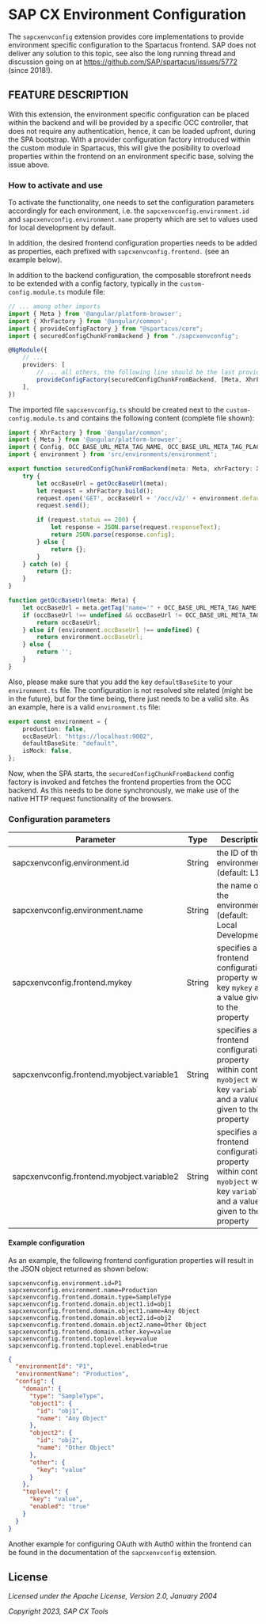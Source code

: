 # SAP CX Environment Configuration

The `sapcxenvconfig` extension provides core implementations to provide environment specific configuration
to the Spartacus frontend. SAP does not deliver any solution to this topic, see also the long running thread
and discussion going on at https://github.com/SAP/spartacus/issues/5772 (since 2018!).


## FEATURE DESCRIPTION

With this extension, the environment specific configuration can be placed within the backend and will be
provided by a specific OCC controller, that does not require any authentication, hence, it can be loaded
upfront, during the SPA bootstrap. With a provider configuration factory introduced within the custom
module in Spartacus, this will give the posibility to overload properties within the frontend on an
environment specific base, solving the issue above.

### How to activate and use

To activate the functionality, one needs to set the configuration parameters accordingly for each
environment, i.e. the `sapcxenvconfig.environment.id` and `sapcxenvconfig.environment.name` property
which are set to values used for local development by default.

In addition, the desired frontend configuration properties needs to be added as properties, each
prefixed with `sapcxenvconfig.frontend.` (see an example below).

In addition to the backend configuration, the composable storefront needs to be extended with a
config factory, typically in the `custom-config.module.ts` module file:

```typescript
// ... among other imports
import { Meta } from '@angular/platform-browser';
import { XhrFactory } from '@angular/common';
import { provideConfigFactory } from "@spartacus/core";
import { securedConfigChunkFromBackend } from "./sapcxenvconfig";

@NgModule({
    // ...
   	providers: [
        // ... all others, the following line should be the last provider
        provideConfigFactory(securedConfigChunkFromBackend, [Meta, XhrFactory]),
    ],
})
```

The imported file `sapcxenvconfig.ts` should be created next to the `custom-config.module.ts` and
contains the following content (complete file shown):

```typescript
import { XhrFactory } from '@angular/common';
import { Meta } from '@angular/platform-browser';
import { Config, OCC_BASE_URL_META_TAG_NAME, OCC_BASE_URL_META_TAG_PLACEHOLDER } from '@spartacus/core';
import { environment } from 'src/environments/environment';

export function securedConfigChunkFromBackend(meta: Meta, xhrFactory: XhrFactory): Config {
    try {
        let occBaseUrl = getOccBaseUrl(meta);
        let request = xhrFactory.build();
        request.open('GET', occBaseUrl + '/occ/v2/' + environment.defaultBaseSite + '/configuration', false);
        request.send();

        if (request.status == 200) {
            let response = JSON.parse(request.responseText);
            return JSON.parse(response.config);
        } else {
            return {};
        }
    } catch (e) {
        return {};
    }
}

function getOccBaseUrl(meta: Meta) {
    let occBaseUrl = meta.getTag("name='" + OCC_BASE_URL_META_TAG_NAME + "'")?.getAttribute("content");
    if (occBaseUrl !== undefined && occBaseUrl != OCC_BASE_URL_META_TAG_PLACEHOLDER) {
        return occBaseUrl;
    } else if (environment.occBaseUrl !== undefined) {
        return environment.occBaseUrl;
    } else {
        return '';
    }
}
```

Also, please make sure that you add the key `defaultBaseSite` to your `environment.ts` file. The configuration
is not resolved site related (might be in the future), but for the time being, there just needs to be a
valid site. As an example, here is a valid `environment.ts` file:

```typescript
export const environment = {
	production: false,
	occBaseUrl: "https://localhost:9002",
	defaultBaseSite: "default",
	isMock: false,
};
```

Now, when the SPA starts, the `securedConfigChunkFromBackend` config factory is invoked and fetches the
frontend properties from the OCC backend. As this needs to be done synchronously, we make use of the
native HTTP request functionality of the browsers.

### Configuration parameters

| Parameter | Type | Description |
|-----------|------|-------------|
| sapcxenvconfig.environment.id                       | String  | the ID of the environment (default: L1) |
| sapcxenvconfig.environment.name                     | String  | the name of the environment (default: Local Development) |
| sapcxenvconfig.frontend.mykey                       | String  | specifies a frontend configuration property with key `mykey` and a value given to the property |
| sapcxenvconfig.frontend.myobject.variable1          | String  | specifies a frontend configuration property within context `myobject` with key `variable1` and a value given to the property |
| sapcxenvconfig.frontend.myobject.variable2          | String  | specifies a frontend configuration property within context `myobject` with key `variable2` and a value given to the property |


#### Example configuration

As an example, the following frontend configuration properties will result in the JSON object returned as shown below:

```
sapcxenvconfig.environment.id=P1
sapcxenvconfig.environment.name=Production
sapcxenvconfig.frontend.domain.type=SampleType
sapcxenvconfig.frontend.domain.object1.id=obj1
sapcxenvconfig.frontend.domain.object1.name=Any Object
sapcxenvconfig.frontend.domain.object2.id=obj2
sapcxenvconfig.frontend.domain.object2.name=Other Object
sapcxenvconfig.frontend.domain.other.key=value
sapcxenvconfig.frontend.toplevel.key=value
sapcxenvconfig.frontend.toplevel.enabled=true
```

```json
{
  "environmentId": "P1",
  "environmentName": "Production",
  "config": {
    "domain": {
      "type": "SampleType",
      "object1": {
        "id": "obj1",
        "name": "Any Object"
      },
      "object2": {
        "id": "obj2",
        "name": "Other Object"
      },
      "other": {
        "key": "value"
      }
    },
    "toplevel": {
      "key": "value",
      "enabled": "true"
    }
  }
}
```

Another example for configuring OAuth with Auth0 within the frontend can be found in the documentation of the
`sapcxenvconfig` extension.

## License

_Licensed under the Apache License, Version 2.0, January 2004_

_Copyright 2023, SAP CX Tools_